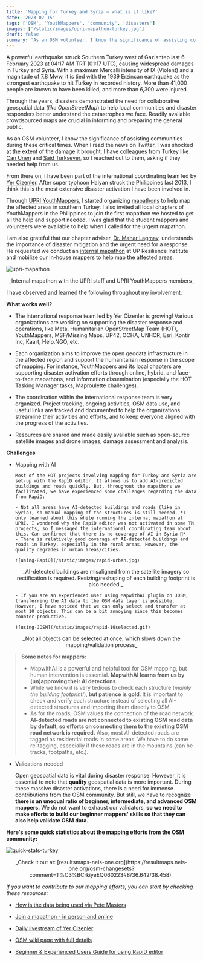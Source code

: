 ```yaml
---
title: 'Mapping for Turkey and Syria – what is it like?'
date: '2023-02-15'
tags: ['OSM', 'YouthMappers', 'community', 'disasters']
images: ['/static/images/upri-mapathon-turkey.jpg']
draft: false
summary: 'As an OSM volunteer, I know the significance of assisting communities during these critical times. Through YouthMappers, we supported the disaster activation efforts of Yer Cizenler by conducting regular mapathons.'
---
```


A powerful earthquake struck Southern Turkey west of Gaziantep last 6 February 2023 at 04:17 AM TRT (01:17 UTC), causing widespread damages in Turkey and Syria. With a maximum Mercalli intensity of IX (Violent) and a magnitude of 7.8 Mww, it is tied with the 1939 Erzincan earthquake as the strongest earthquake to hit Turkey in recorded history. More than 41,000 people are known to have been killed, and more than 6,300 were injured.

Through the years, disasters demonstrated the need for collaborative geospatial data (_like OpenStreetMap_) to help local communities and disaster responders better understand the catastrophes we face. Readily available crowdsourced maps are crucial in informing and preparing the general public.

As an OSM volunteer, I know the significance of assisting communities during these critical times. When I read the news on Twitter, I was shocked at the extent of the damage it brought. I have colleagues from Turkey like [Can Unen](https://twitter.com/canunen) and [Said Turksever](https://twitter.com/asturksever), so I reached out to them, asking if they needed help from us.

From there on, I have been part of the international coordinating team led by [Yer Cizenler](https://yercizenler.org/en/home/). After super typhoon Haiyan struck the Philippines last 2013, I think this is the most extensive disaster activation I have been involved in.

Through [UPRI YouthMappers](https://www.facebook.com/UPRIYouthMappers), I started organizing [mapathons](https://www.facebook.com/photo/?fbid=190767463562545&set=a.187740433865248) to help map the affected areas in southern Turkey. I also invited all local chapters of YouthMappers in the Philippines to join the first mapathon we hosted to get all the help and support needed. I was glad that the student mappers and volunteers were available to help when I called for the urgent mapathon.

I am also grateful that our chapter adviser, [Dr. Mahar Lagmay](https://twitter.com/nababaha), understands the importance of disaster mitigation and the urgent need for a response. He requested we conduct an [internal mapathon](https://twitter.com/UPRIYouth/status/1625393541039128576) at UP Resilience Institute and mobilize our in-house mappers to help map the affected areas.

![upri-mapathon](/static/images/upri-mapathon-turkey.jpg)

<center>_Internal mapathon with the UPRI staff and UPRI YouthMappers members_</center>

I have observed and learned the following throughout my involvement:

**What works well?**

- The international response team led by Yer Cizenler is growing! Various organizations are working on supporting the disaster response and operations, like Meta, Humanitarian OpenStreetMap Team (HOT), YouthMappers, MSF/Missing Maps, UP42, OCHA, UNHCR, Esri, Kontir Inc, Kaart, Help.NGO, etc.

- Each organization aims to improve the open geodata infrastructure in the affected region and support the humanitarian response in the scope of mapping. For instance, YouthMappers and its local chapters are supporting disaster activation efforts through online, hybrid, and face-to-face mapathons, and information dissemination (especially the HOT Tasking Manager tasks, Maproulette challenges).

- The coordination within the international response team is very organized. Project tracking, ongoing activities, OSM data use, and useful links are tracked and documented to help the organizations streamline their activities and efforts, and to keep everyone aligned with the progress of the activities.

- Resources are shared and made easily available such as open-source satellite images and drone images, damage assessment and analysis.

**Challenges**

- Mapping with AI

      Most of the HOT projects involving mapping for Turkey and Syria are set-up with the RapiD editor. It allows us to add AI-predicted buildings and roads quickly. But, throughout the mapathons we facilitated, we have experienced some challenges regarding the data from RapiD:

      - Not all areas have AI-detected buildings and roads (like in Syria), so manual mapping of the structures is still needed. *I only learned about this while running the internal mapathon at UPRI. I wondered why the RapiD editor was not activated in some TM projects, so I messaged the international coordinating team about this. Can confirmed that there is no coverage of AI in Syria 🙁*
      - There is relatively good coverage of AI-detected buildings and roads in Turkey, especially in the rural areas. However, the quality degrades in urban areas/cities.

      ![using-RapiD](/static/images/rapid-urban.jpg)

  <center>_AI-detected buildings are misaligned from the satellite imagery so rectification is required. Resizing/reshaping of each building footprint is also needed._</center>
      
      - If you are an experienced user using MapwithAI plugin on JOSM, transferring the AI data to the OSM data layer is possible. However, I have noticed that we can only select and transfer at most 10 objects. This can be a bit annoying since this becomes counter-productive.

      ![using-JOSM](/static/images/rapid-10selected.gif)

<center>_Not all objects can be selected at once, which slows down the mapping/validation process_</center>

> **Some notes for mappers:**
>
> - MapwithAI is a powerful and helpful tool for OSM mapping, but human intervention is essential. **MapwithAI learns from us by (un)approving their AI detections.**
> - While we know it is very tedious to check each structure (_mainly the building footprint!_), **but patience is gold**. It is important to check and verify each structure instead of selecting all AI-detected structures and importing them directly to OSM.
> - As for the roads; OSM values the connection of the road network. **AI-detected roads are not connected to existing OSM road data by default, so efforts on connecting them to the existing OSM road network is required.** Also, most AI-detected roads are tagged as residential roads in some areas. We have to do some re-tagging, especially if these roads are in the mountains (can be tracks, footpaths, etc.).

- Validations needed

  Open geospatial data is vital during disaster response. However, it is essential to note that **quality** geospatial data is more important. During these massive disaster activations, there is a need for immense contributions from the OSM community. But still, we have to recognize **there is an unequal ratio of beginner, intermediate, and advanced OSM mappers.** We do not want to exhaust our validators, **so we need to make efforts to build our beginner mappers' skills so that they can also help validate OSM data.**

**Here's some quick statistics about the mapping efforts from the OSM community:**

![quick-stats-turkey](/static/images/quick-stats-turkey.jpg)

<center>_Check it out at: [resultsmaps-neis-one.org](https://resultmaps.neis-one.org/osm-changesets?comment=T%C3%BCrkiyeEQ060223#8/36.642/38.458)_</center>

_If you want to contribute to our mapping efforts, you can start by checking these resources:_

- [How is the data being used via Pete Masters](https://www.openstreetmap.org/user/pedrito1414/diary/400944)

- [Join a mapathon - in person and online](https://osmcal.org/)

- [Daily livestream of Yer Cizenler](https://www.youtube.com/playlist?list=PLABZHYqgKg3i5pDE_vCpQkRolqxTCCNyc)

- [OSM wiki page with full details](https://wiki.openstreetmap.org/wiki/2023_Turkey_Earthquakes#Mapping_Tips_and_Advice_for_this_Activation)

- [Beginner & Experienced Users Guide for using RapiD editor](https://docs.google.com/document/d/1CBiMJWQZ2b6_9mnVBxA4VNPDhTVrqDKCC7VSAVzHV1w/edit)
